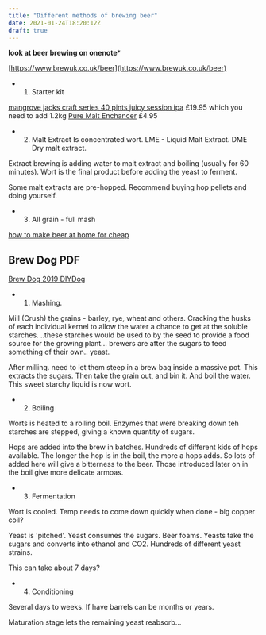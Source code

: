 ```yaml
---
title: "Different methods of brewing beer"
date: 2021-01-24T18:20:12Z
draft: true
---
```


**look at beer brewing on onenote***

[https://www.brewuk.co.uk/beer](https://www.brewuk.co.uk/beer)

- 1. Starter kit

[mangrove jacks craft series 40 pints juicy session ipa](https://brew2bottle.co.uk/products/mangrove-jacks-craft-series-40-pints-juicy-session-ipa) £19.95  which you need to add 1.2kg [Pure Malt Enchancer](https://brew2bottle.co.uk/products/mangrove-jacks-1-2kg-pure-malt-enhancer?variant=16698333134963) £4.95


- 2. Malt Extract
Is concentrated wort. LME - Liquid Malt Extract. DME Dry malt extract. 

Extract brewing is adding water to malt extract and boiling (usually for 60 minutes). Wort is the final product before adding the yeast to ferment.

Some malt extracts are pre-hopped. Recommend buying hop pellets and doing yourself.


- 3. All grain - full mash

[how to make beer at home for cheap](https://www.youtube.com/watch?v=2gQXDU3eSPY)

## Brew Dog PDF

[Brew Dog 2019 DIYDog](https://www.brewdog.com/blog/diy-dog-2019)

- 1. Mashing. 

Mill (Crush) the grains - barley, rye, wheat and others. Cracking the husks of each individual kernel to allow the water a chance to get at the soluble starches. ..these starches would be used to by the seed to provide a food source for the growing plant... brewers are after the sugars to feed something of their own.. yeast.

After milling. need to let them steep in a brew bag inside a massive pot. This extracts the sugars. Then take the grain out, and bin it. And boil the water. This sweet starchy liquid is now wort.


- 2. Boiling

Worts is heated to a rolling boil. Enzymes that were breaking down teh starches are stepped, giving a known quantity of sugars. 

Hops are added into the brew in batches. Hundreds of different kids of hops available. The longer the hop is in the boil, the more a hops adds. So lots of added here will give a bitterness to the beer. Those introduced later on in the boil give more delicate armoas.

- 3. Fermentation

Wort is cooled. Temp needs to come down quickly when done - big copper coil?

Yeast is 'pitched'. Yeast consumes the sugars. Beer foams. Yeasts take the sugars and converts into ethanol and CO2. Hundreds of different yeast strains.

This can take about 7 days?


- 4. Conditioning

Several days to weeks. If have barrels can be months or years. 

Maturation stage lets the remaining yeast reabsorb...
